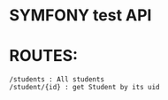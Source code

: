 
# SYMFONY test API

# ROUTES:
    /students : All students
    /student/{id} : get Student by its uid
